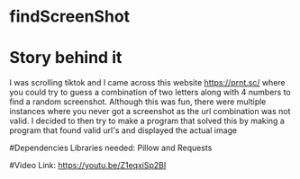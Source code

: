 # findScreenShot

# Story behind it
I was scrolling tiktok and I came across this website https://prnt.sc/ where you could try to guess a combination of two letters along with 4 numbers to find a random screenshot.
Although this was fun, there were multiple instances where you never got a screenshot as the url combination was not valid. I decided to then try to make a program that solved this by making a program that found valid url's and displayed the actual image

#Dependencies
Libraries needed: Pillow and Requests

#Video Link:
https://youtu.be/Z1eqxiSp2BI
